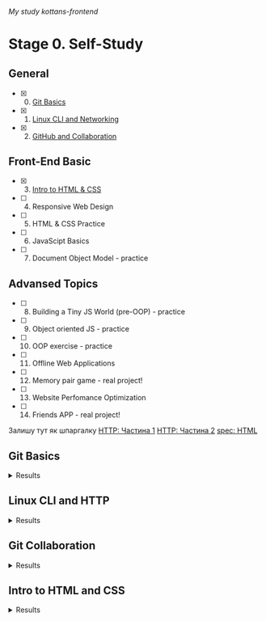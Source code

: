###### My study kottans-frontend

# Stage 0. Self-Study

## General
- [X] 0. [Git Basics](#git-basics) 
- [x] 1. [Linux CLI and Networking](#linux-cli-and-http)
- [x] 2. [GitHub and Collaboration](#git-collaboration)

## Front-End Basic
- [x] 3. [Intro to HTML & CSS](intro-to-html-and-css)
- [ ] 4. Responsive Web Design
- [ ] 5. HTML & CSS Practice
- [ ] 6. JavaScipt Basics
- [ ] 7. Document Object Model - practice 

## Advansed Topics
- [ ]  8. Building a Tiny JS World (pre-OOP) - practice
- [ ]  9. Object oriented JS - practice
- [ ] 10. OOP exercise - practice
- [ ] 11. Offline Web Applications
- [ ] 12. Memory pair game - real project!
- [ ] 13. Website Perfomance Optimization 
- [ ] 14. Friends APP - real project!

Залишу тут як шпаргалку
[HTTP: Частина 1](https://code.tutsplus.com/uk/tutorials/http-the-protocol-every-web-developer-must-know-part-1--net-31177)
[HTTP: Частина 2](https://code.tutsplus.com/uk/tutorials/http-the-protocol-every-web-developer-must-know-part-2--net-31155)
[spec: HTML](https://html.spec.whatwg.org)

## Git Basics

<details><summary>Results</summary>
<img src="./task_git_basic/screen_1.png" alt="Task Learn Git">
<img src="./task_git_basic/screen_2.png" alt="Task Learn Git">
</details>

## Linux CLI and HTTP

<details><summary>Results</summary>
<img src="/task_linux_cli/Quiz_1.png" alt="Linux Survival Quiz screenshot #1" title="Linux Survival Quiz screenshot #1">
<img src="/task_linux_cli/Quiz_2.png" alt="Linux Survival Quiz screenshot #2" title="Linux Survival Quiz screenshot #2">
<img src="/task_linux_cli/Quiz_3.png" alt="Linux Survival Quiz screenshot #3" title="Linux Survival Quiz screenshot #3">
<img src="/task_linux_cli/Quiz_4.png" alt="Linux Survival Quiz screenshot #4" title="Linux Survival Quiz screenshot #4">
</details>



## Git Collaboration
<details><summary>Results</summary>
<img src="./task_git_collaboration/screen_3.png" alt="Task Git Collaboration">

</details>


## Intro to HTML and CSS
<details><summary>Results</summary>
<img src="/task_html_css_intro/html1.png" alt="Intro to HTML and CSS">
<img src="/task_html_css_intro/html2.png" alt="Intro to HTML and CSS">
<img src="/task_html_css_intro/css.png" alt="Intro to HTML and CSS">
<img src="/task_html_css_intro/learn.png" alt="Intro to HTML and CSS">
</details>